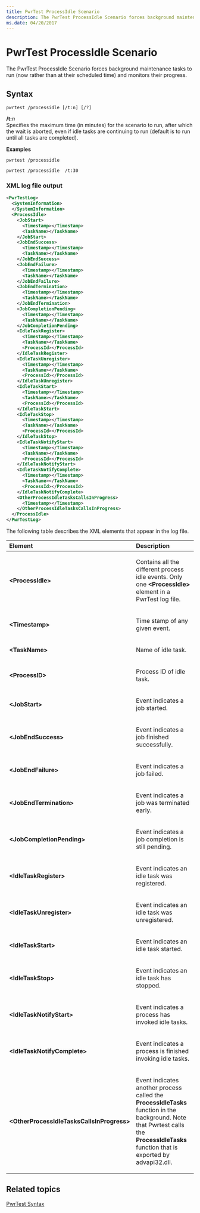 ```yaml
---
title: PwrTest ProcessIdle Scenario
description: The PwrTest ProcessIdle Scenario forces background maintenance tasks to run (now rather than at their scheduled time) and monitors their progress.
ms.date: 04/20/2017
---
```


# PwrTest ProcessIdle Scenario


The PwrTest ProcessIdle Scenario forces background maintenance tasks to run (now rather than at their scheduled time) and monitors their progress.

## <span id="Syntax"></span><span id="syntax"></span><span id="SYNTAX"></span>Syntax


```
pwrtest /processidle [/t:n] [/?] 
```

<span id="_t_n"></span><span id="_T_N"></span>**/t:**<em>n</em>  
Specifies the maximum time (in minutes) for the scenario to run, after which the wait is aborted, even if idle tasks are continuing to run (default is to run until all tasks are completed).

**Examples**

```
pwrtest /processidle  
```

```
pwrtest /processidle  /t:30
```

### <span id="XML_log_file_output"></span><span id="xml_log_file_output"></span><span id="XML_LOG_FILE_OUTPUT"></span>XML log file output

```XML
<PwrTestLog>
  <SystemInformation>
  </SystemInformation>
  <ProcessIdle> 
    <JobStart>
      <Timestamp></Timestamp>
      <TaskName></TaskName>
    </JobStart>
    <JobEndSuccess>
      <Timestamp></Timestamp>
      <TaskName></TaskName>
    </JobEndSuccess>
    <JobEndFailure>
      <Timestamp></Timestamp>
      <TaskName></TaskName>
    </JobEndFailure>
    <JobEndTermination>
      <Timestamp></Timestamp>
      <TaskName></TaskName>
    </JobEndTermination>
    <JobCompletionPending>
      <Timestamp></Timestamp>
      <TaskName></TaskName>
    </JobCompletionPending>
    <IdleTaskRegister>
      <Timestamp></Timestamp>
      <TaskName></TaskName>
      <ProcessId></ProcessId>
    </IdleTaskRegister>
    <IdleTaskUnregister>
      <Timestamp></Timestamp>
      <TaskName></TaskName>
      <ProcessId></ProcessId>
    </IdleTaskUnregister>
    <IdleTaskStart>
      <Timestamp></Timestamp>
      <TaskName></TaskName>
      <ProcessId></ProcessId>
    </IdleTaskStart>
    <IdleTaskStop>
      <Timestamp></Timestamp>
      <TaskName></TaskName>
      <ProcessId></ProcessId>
    </IdleTaskStop>
    <IdleTaskNotifyStart>
      <Timestamp></Timestamp>
      <TaskName></TaskName>
      <ProcessId></ProcessId>
    </IdleTaskNotifyStart>
    <IdleTaskNotifyComplete>
      <Timestamp></Timestamp>
      <TaskName></TaskName>
      <ProcessId></ProcessId>
    </IdleTaskNotifyComplete>
    <OtherProcessIdleTasksCallsInProgress>
      <Timestamp></Timestamp>
    </OtherProcessIdleTasksCallsInProgress>
  </ProcessIdle>
</PwrTestLog> 
```

The following table describes the XML elements that appear in the log file.

<table>
<colgroup>
<col width="50%" />
<col width="50%" />
</colgroup>
<thead>
<tr class="header">
<th align="left">Element</th>
<th align="left">Description</th>
</tr>
</thead>
<tbody>
<tr class="odd">
<td align="left"><strong>&lt;ProcessIdle&gt;</strong></td>
<td align="left"><p>Contains all the different process idle events. Only one <strong>&lt;ProcessIdle&gt;</strong> element in a PwrTest log file.</p></td>
</tr>
<tr class="even">
<td align="left"><strong>&lt;Timestamp&gt;</strong></td>
<td align="left"><p>Time stamp of any given event.</p></td>
</tr>
<tr class="odd">
<td align="left"><strong>&lt;TaskName&gt;</strong></td>
<td align="left"><p>Name of idle task.</p></td>
</tr>
<tr class="even">
<td align="left"><strong>&lt;ProcessID&gt;</strong></td>
<td align="left"><p>Process ID of idle task.</p></td>
</tr>
<tr class="odd">
<td align="left"><strong>&lt;JobStart&gt;</strong></td>
<td align="left"><p>Event indicates a job started.</p></td>
</tr>
<tr class="even">
<td align="left"><strong>&lt;JobEndSuccess&gt;</strong></td>
<td align="left"><p>Event indicates a job finished successfully.</p></td>
</tr>
<tr class="odd">
<td align="left"><strong>&lt;JobEndFailure&gt;</strong></td>
<td align="left"><p>Event indicates a job failed.</p></td>
</tr>
<tr class="even">
<td align="left"><strong>&lt;JobEndTermination&gt;</strong></td>
<td align="left"><p>Event indicates a job was terminated early.</p></td>
</tr>
<tr class="odd">
<td align="left"><strong>&lt;JobCompletionPending&gt;</strong></td>
<td align="left"><p>Event indicates a job completion is still pending.</p></td>
</tr>
<tr class="even">
<td align="left"><strong>&lt;IdleTaskRegister&gt;</strong></td>
<td align="left"><p>Event indicates an idle task was registered.</p></td>
</tr>
<tr class="odd">
<td align="left"><strong>&lt;IdleTaskUnregister&gt;</strong></td>
<td align="left"><p>Event indicates an idle task was unregistered.</p></td>
</tr>
<tr class="even">
<td align="left"><strong>&lt;IdleTaskStart&gt;</strong></td>
<td align="left"><p>Event indicates an idle task started.</p></td>
</tr>
<tr class="odd">
<td align="left"><strong>&lt;IdleTaskStop&gt;</strong></td>
<td align="left"><p>Event indicates an idle task has stopped.</p></td>
</tr>
<tr class="even">
<td align="left"><strong>&lt;IdleTaskNotifyStart&gt;</strong></td>
<td align="left"><p>Event indicates a process has invoked idle tasks.</p></td>
</tr>
<tr class="odd">
<td align="left"><strong>&lt;IdleTaskNotifyComplete&gt;</strong></td>
<td align="left"><p>Event indicates a process is finished invoking idle tasks.</p></td>
</tr>
<tr class="even">
<td align="left"><strong>&lt;OtherProcessIdleTasksCallsInProgress&gt;</strong></td>
<td align="left"><p>Event indicates another process called the <strong>ProcessIdleTasks</strong> function in the background. Note that Pwrtest calls the <strong>ProcessIdleTasks</strong> function that is exported by advapi32.dll.</p></td>
</tr>
</tbody>
</table>

 

## <span id="related_topics"></span>Related topics


[PwrTest Syntax](pwrtest-syntax.md)

 

 






